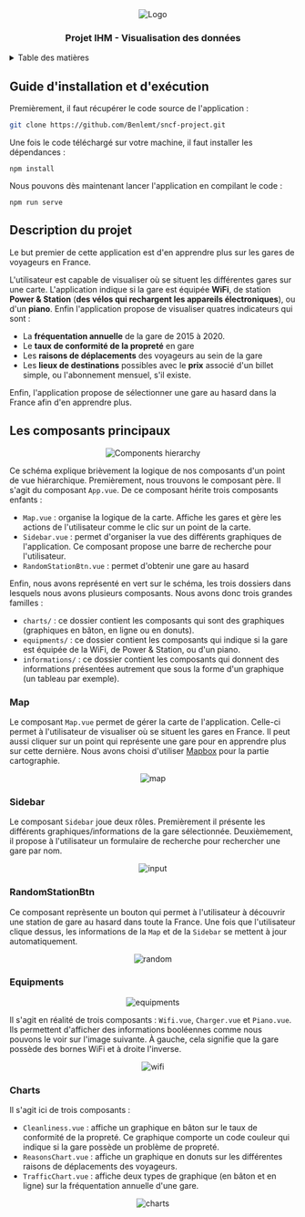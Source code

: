 <!-- PROJECT LOGO -->
<div align="center"">
    <img src="images/project-logo.png" alt=Logo de l'application"">
</div> 

<h3 align="center">Projet IHM - Visualisation des données</h3>

<!-- TABLE OF CONTENTS -->
<details>
<summary>Table des matières</summary>
<ol>
    <li>
        <a href="#install">Guide d'installation et d'exécution</a>
    </li>
    <li>
        <a href="#about">Description du projet</a>
    </li>
    <li>
        <a href="#components">Les composants principaux</a>
        <ul>
            <li>
                <a href="#map">Map</a>
            </li>
            <li>
                <a href="#sidebar">Sidebar</a>
            </li>
            <li>
                <a href="#random">RandomStationBtn</a>
            </li>
            <li>
                <a href="#equipments">Equipments</a>
            </li>
            <li>
                <a href="#charts">Charts</a>
            </li>
        </ul>
    </li>
</ol>
</details>

<!-- INSTALL -->
## Guide d'installation et d'exécution

Premièrement, il faut récupérer le code source de l'application : 

```sh
git clone https://github.com/Benlemt/sncf-project.git
```


Une fois le code téléchargé sur votre machine, il faut installer les dépendances :

```shell
npm install 
```

Nous pouvons dès maintenant lancer l'application en compilant le code : 

```shell
npm run serve
```

## Description du projet

Le but premier de cette application est d'en apprendre plus sur les gares de voyageurs en France.

L'utilisateur est capable de visualiser où se situent les différentes gares sur une carte. L'application indique si la 
gare est équipée **WiFi**, de station **Power & Station** (__des vélos qui rechargent les appareils électroniques__), ou 
d'un **piano**. Enfin l'application propose de visualiser quatres indicateurs qui sont : 

- La **fréquentation annuelle** de la gare de 2015 à 2020.
- Le **taux de conformité de la propreté** en gare
- Les **raisons de déplacements** des voyageurs au sein de la gare
- Les **lieux de destinations** possibles avec le **prix** associé d'un billet simple, ou l'abonnement mensuel, s'il existe.

Enfin, l'application propose de sélectionner une gare au hasard dans la France afin d'en apprendre plus.

## Les composants principaux 

<p align="center">
    <img src="images/components-hierarchy.png" alt="Components hierarchy">
</p>

Ce schéma explique brièvement la logique de nos composants d'un point de vue hiérarchique. Premièrement, nous trouvons
le composant père. Il s'agit du composant `App.vue`. De ce composant hérite trois composants enfants :

- `Map.vue` : organise la logique de la carte. Affiche les gares et gère les actions de l'utilisateur comme le clic sur un point de la carte.
- `Sidebar.vue` : permet d'organiser la vue des différents graphiques de l'application. Ce composant propose une barre de recherche pour l'utilisateur.
- `RandomStationBtn.vue` : permet d'obtenir une gare au hasard


Enfin, nous avons représenté en vert sur le schéma, les trois dossiers dans lesquels nous avons plusieurs composants.
Nous avons donc trois grandes familles :

- `charts/` : ce dossier contient les composants qui sont des graphiques (graphiques en bâton, en ligne ou en donuts).
- `equipments/` : ce dossier contient les composants qui indique si la gare est équipée de la WiFi, de Power & Station, ou d'un piano.
- `informations/` : ce dossier contient les composants qui donnent des informations présentées autrement que sous la forme d'un graphique (un tableau par exemple). 


### Map

Le composant `Map.vue` permet de gérer la carte de l'application. Celle-ci permet à l'utilisateur de visualiser où se
situent les gares en France. Il peut aussi cliquer sur un point qui représente une gare pour en apprendre plus sur
cette dernière. Nous avons choisi d'utiliser [Mapbox](https://www.mapbox.com/) pour la partie cartographie. 

<p align="center">
    <img src="images/map.gif" alt="map">
</p>

### Sidebar

Le composant `Sidebar` joue deux rôles. Premièrement il présente les différents graphiques/informations de la gare
sélectionnée. Deuxièmement, il propose à l'utilisateur un formulaire de recherche pour rechercher une gare par nom. 

<p align="center">
    <img src="images/input.gif" alt="input">
</p>

### RandomStationBtn

Ce composant reprèsente un bouton qui permet à l'utilisateur à découvrir une station de gare au hasard dans toute la
France. Une fois que l'utilisateur clique dessus, les informations de la `Map` et de la `Sidebar` se mettent à jour automatiquement.

<p align="center">
    <img src="images/random.gif" alt="random">
</p>

### Equipments

<p align="center">
    <img src="images/equipments.png" alt="equipments">
</p>

Il s'agit en réalité de trois composants : `Wifi.vue`, `Charger.vue` et `Piano.vue`. Ils permettent d'afficher des
informations booléennes comme nous pouvons le voir sur l'image suivante. À gauche, cela signifie que la gare possède des
bornes WiFi et à droite l'inverse.

<p align="center">
    <img src="images/wifi.png" alt="wifi">
</p>

### Charts 

Il s'agit ici de trois composants :

- `Cleanliness.vue` : affiche un graphique en bâton sur le taux de conformité de la propreté. Ce graphique comporte un code couleur qui indique si la gare possède un problème de propreté.
- `ReasonsChart.vue` : affiche un graphique en donuts sur les différentes raisons de déplacements des voyageurs.
- `TrafficChart.vue` : affiche deux types de graphique (en bâton et en ligne) sur la fréquentation annuelle d'une gare.

<p align="center">
    <img src="images/charts.gif" alt="charts">
</p>
